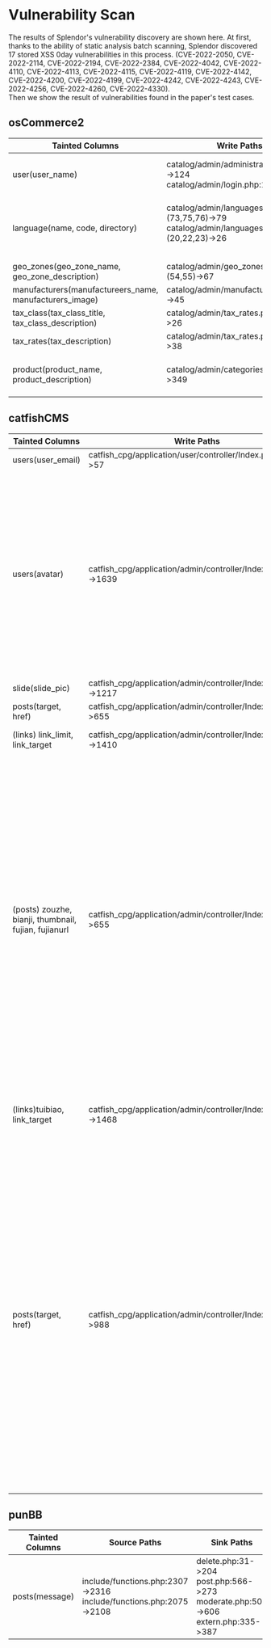 # Vulnerability Scan

The results of Splendor's vulnerability discovery are shown here. 
At first, thanks to the ability of static analysis batch scanning, Splendor discovered 17 stored XSS 0day vulnerabilities in this process.
(CVE-2022-2050, CVE-2022-2114, CVE-2022-2194, CVE-2022-2384, CVE-2022-4042, CVE-2022-4110, CVE-2022-4113, CVE-2022-4115, CVE-2022-4119, CVE-2022-4142,
CVE-2022-4200, CVE-2022-4199, CVE-2022-4242, CVE-2022-4243, CVE-2022-4256, CVE-2022-4260, CVE-2022-4330).<br>
Then we show the result of vulnerabilities found in the paper's test cases.


## osCommerce2

  | Tainted Columns                                         | Write Paths                                                  | Read Paths                                                   |
  | ------------------------------------------------------- | ------------------------------------------------------------ | ------------------------------------------------------------ |
  | user(user_name)                                         | catalog/admin/administrators.php:102->124<br>catalog/admin/login.php:104->108 | catalog/admin/administrators.php:262->292<br>catalog/admin/administrators.php:262->327 |
  | language(name, code, directory)                         | catalog/admin/languages.php:(73,75,76)->79<br>catalog/admin/languages.php:(20,22,23)->26<br><br> | catalog/admin/languages.php:143->153<br>catalog/admin/languages.php:143->180<br>catalog/admin/languages.php:143->244 |
  | geo_zones(geo_zone_name, geo_zone_description)          | catalog/admin/geo_zones.php:(54,55)->67                      | catalog/admin/tax_rates.php:76->92                           |
  | manufacturers(manufactureers_name, manufacturers_image) | catalog/admin/manufacturers.php:41->45                       | catalog/admin/manufacturers.php:127->163                     |
  | tax_class(tax_class_title, tax_class_description)       | catalog/admin/tax_rates.php:(22,23)->26                      | catalog/admin/tax_rates.php:76->85<br>catalog/admin/tax_rates.php:76->169 |
  | tax_rates(tax_description)                              | catalog/admin/tax_rates.php:(34,35)->38                      | catalog/admin/tax_rates.php:76->85<br>catalog/admin/tax_rates.php:76->169 |
  | product(product_name, product_description)              | catalog/admin/categories.php:347->349<br>                    | catalog/admin/specials.php:157->169<br>catalog/admin/reviews.php:66->144<br>catalog/admin/reviews.php:66->291<br>catalog/admin/reviews.php:66->88 |
  

## catfishCMS

  | Tainted Columns                                      | Write Paths                                                  | Read Paths                                                   |
  | ---------------------------------------------------- | ------------------------------------------------------------ | ------------------------------------------------------------ |
  | users(user_email)                                    | catfish_cpg/application/user/controller/Index.php:56->57     | catfish_cpg/application/admin/controller/Index.php:2666->2669 |
  | users(avatar)                                        | catfish_cpg/application/admin/controller/Index.php:1638->1639 | catfish_cpg/application/index/controller/Index.php:1211->1249<br>catfish_cpg/application/index/controller/Index.php:1211->1247<br>catfish_cpg/application/index/controller/Common.php:562->580<br>catfish_cpg/application/index/controller/Common.php:502->514<br>catfish_cpg/application/index/controller/Common.php:519->536<br>catfish_cpg/application/index/controller/Index.php:157->168<br>catfish_cpg/application/index/controller/Common.php:541->558<br>catfish_cpg/application/admin/controller/Index.php:2663->2669<br>catfish_cpg/application/index/controller/Index.php:419->592<br>catfish_cpg/application/index/controller/Common.php:485->498 |
  | slide(slide_pic)                                     | catfish_cpg/application/admin/controller/Index.php:1215->1217 | catfish_cpg/application/index/controller/Common.php:954->957 |
  | posts(target, href)                                  | catfish_cpg/application/admin/controller/Index.php:654->655  | catfish_cpg/application/index/controller/Index.php:1272->1284 |
  | (links) link_limit, link_target                      | catfish_cpg/application/admin/controller/Index.php:1409->1410 | catfish_cpg/application/index/controller/Index.php:183<br>catfish_cpg/application/index/controller/Common.php:1264<br>catfish_cpg/application/index/controller/Common.php:1257 |
  | (posts) zouzhe, bianji, thumbnail, fujian, fujianurl | catfish_cpg/application/admin/controller/Index.php:654->655  | catfish_cpg/application/index/controller/Index.php:705->745<br>catfish_cpg/application/admin/controller/Index.php:572->586<br>catfish_cpg/application/index/controller/Index.php:1211->1249<br>catfish_cpg/application/index/controller/Index.php:1211->1247<br>catfish_cpg/application/index/controller/Common.php:502->514<br>catfish_cpg/application/index/controller/Common.php:519->536<br>catfish_cpg/application/index/controller/Common.php:596->607<br>catfish_cpg/application/index/controller/Index.php:746->786<br>catfish_cpg/application/index/controller/Index.php:157->168<br>catfish_cpg/application/index/controller/Common.php:541->558<br>catfish_cpg/application/admin/controller/Index.php:572->586<br>catfish_cpg/application/index/controller/Index.php:419->592<br>catfish_cpg/application/index/controller/Common.php:485->498<br>catfish_cpg/application/index/controller/Common.php:485->497<br>catfish_cpg/application/admin/controller/Index.php:1081->1092<br>catfish_cpg/application/index/controller/Index.php:1432->1441 |
  | (links)tuibiao, link_target                          | catfish_cpg/application/admin/controller/Index.php:1467->1468 | catfish_cpg/application/index/controller/Index.php:172->183<br>catfish_cpg/application/index/controller/Common.php:1261->1264<br>catfish_cpg/application/index/controller/Common.php:1245->1257 |
  | posts(target, href)                                  | catfish_cpg/application/admin/controller/Index.php:987->988  | catfish_cpg/application/index/controller/Index.php:705->745<br>catfish_cpg/application/admin/controller/Index.php:572->586<br>catfish_cpg/application/index/controller/Index.php:1211->1249<br>catfish_cpg/application/index/controller/Index.php:1211->1247<br>catfish_cpg/application/admin/controller/Index.php:2093->2102<br>catfish_cpg/application/index/controller/Common.php:502->514<br>catfish_cpg/application/index/controller/Common.php:519->536<br>catfish_cpg/application/index/controller/Common.php:596->607<br>catfish_cpg/application/index/controller/Index.php:746->786<br>catfish_cpg/application/index/controller/Index.php:157->168<br>catfish_cpg/application/index/controller/Common.php:541->558<br>catfish_cpg/application/admin/controller/Index.php:(557,572)->586<br>catfish_cpg/application/index/controller/Index.php:419->592<br>catfish_cpg/application/index/controller/Common.php:485->498<br>catfish_cpg/application/index/controller/Common.php:485->497<br>catfish_cpg/application/admin/controller/Index.php:1081->1092<br>catfish_cpg/application/index/controller/Index.php:1432->1441 |


## punBB

 | Tainted Columns | Source Paths                                                 | Sink Paths                                                   |
  | --------------- | ------------------------------------------------------------ | ------------------------------------------------------------ |
  | posts(message)  | include/functions.php:2307->2316<br>include/functions.php:2075->2108 | delete.php:31->204<br>post.php:566->273<br>moderate.php:504->606<br>extern.php:335->387<br> |
